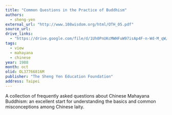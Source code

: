 ```yaml
---
title: "Common Questions in the Practice of Buddhism"
authors:
  - sheng-yen
external_url: "http://www.108wisdom.org/html/OTH_05.pdf"
source_url: 
drive_links:
  - "https://drive.google.com/file/d/1Uh0PnUKcMWHFuW97isAp4F-n-Wd-M_qW/view?usp=drivesdk"
tags:
  - view
  - mahayana
  - chinese
year: 1988
month: oct
olid: OL37766816M
publisher: "The Sheng Yen Education Foundation"
address: Taipei
---
```


A collection of frequently asked questions about Chinese Mahayana Buddhism: an excellent start for understanding the basics and common misconceptions among Chinese laity.
